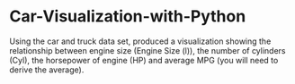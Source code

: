 # Car-Visualization-with-Python
Using the car and truck data set, produced a visualization showing the relationship between engine size (Engine Size (l)), 
the number of cylinders (Cyl), the horsepower of engine (HP) and average MPG (you will need to derive the average).
